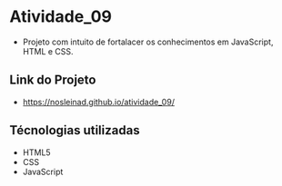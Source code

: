 # Atividade_09
- Projeto com intuito de fortalacer os conhecimentos em JavaScript, HTML e CSS.

## Link do Projeto
- https://nosleinad.github.io/atividade_09/

## Técnologias utilizadas
- HTML5
- CSS
- JavaScript
